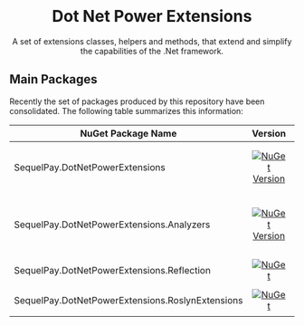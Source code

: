 

<!-- PROJECT LOGO -->
<br />
<div align="center">
  <h1 align="center">Dot Net Power Extensions</h1>

  <p align="center">
    A set of extensions classes, helpers and methods, that extend and simplify the capabilities of the .Net framework.
  </p>
</div>

## Main Packages

Recently the set of packages produced by this repository have been consolidated. The following table summarizes this information:

| NuGet Package Name | Version | Summary |
|----------|:-------:|---------|
| SequelPay.DotNetPowerExtensions      | [![NuGet Version](https://img.shields.io/nuget/v/SequelPay.DotNetPowerExtensions)](https://www.nuget.org/packages/SequelPay.DotNetPowerExtensions) | ✔️ Primary package for this repo. Includs basic additions and extensions to the core .Net frameworks. [read more](DotNetPowerExtensions/README.md). |
| SequelPay.DotNetPowerExtensions.Analyzers   | [![NuGet Version](https://img.shields.io/nuget/v/SequelPay.DotNetPowerExtensions.Analyzers)](https://www.nuget.org/packages/SequelPay.DotNetPowerExtensions.Analyzers) | ✔️ Analyzers for the `SequelPay.DotNetPowerExtensions` package, a lot of the functioanlity depends on these analyzers. [Read more](DotNetPowerExtensions.Analyzers/README.md). |
| SequelPay.DotNetPowerExtensions.Reflection  | [![NuGet](https://img.shields.io/nuget/v/SequelPay.DotNetPowerExtensions.Reflection)](https://www.nuget.org/packages/SequelPay.DotNetPowerExtensions.Reflection) | ✔️ Extension and helpers for .Net Reflection. [Read more](DotNetPowerExtensions.Reflection/README.md). |
| SequelPay.DotNetPowerExtensions.RoslynExtensions         | [![NuGet](https://img.shields.io/nuget/v/SequelPay.DotNetPowerExtensions.RoslynExtensions)](https://www.nuget.org/packages/SequelPay.DotNetPowerExtensions.RoslynExtensions) | ✔️ Extensions and helpers for the .Net Roslyn frmaeowrk. |
